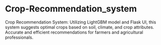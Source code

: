 # Crop-Recommendation_system
Crop Recommendation System: Utilizing LightGBM model and Flask UI, this system suggests optimal crops based on soil, climate, and crop attributes. Accurate and efficient recommendations for farmers and agricultural professionals.
